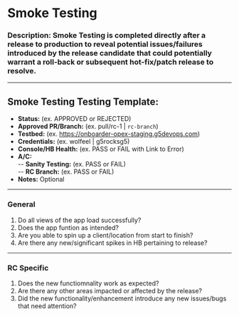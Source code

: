 # Smoke Testing

### Description: Smoke Testing is completed directly after a release to production to reveal potential issues/failures introduced by the release candidate that could potentially warrant a roll-back or subsequent hot-fix/patch release to resolve.

---
## Smoke Testing Testing Template:
- **Status:** (ex. APPROVED or REJECTED)  
- **Approved PR/Branch:** (ex. pull/rc-1 | `rc-branch`)  
- **Testbed:** (ex. https://onboarder-opex-staging.g5devops.com)  
- **Credentials:** (ex. wolfeel | g5rocksg5)  
- **Console/HB Health:** (ex. PASS or FAIL with Link to Error)  
- **A/C:**     
-- **Sanity Testing:** (ex. PASS or FAIL)  
-- **RC Branch:** (ex. PASS or FAIL)  
- **Notes:** Optional

---

### General
1. Do all views of the app load successfully?
2. Does the app funtion as intended?
2. Are you able to spin up a client/location from start to finish?
3. Are there any new/significant spikes in HB pertaining to release?

---

### RC Specific 
1. Does the new functiomnality work as expected?
2. Are there any other areas impacted or affected by the release?
3. Did the new functionality/enhancement introduce any new issues/bugs that need attention?


